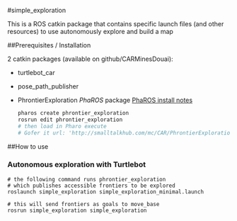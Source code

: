 #simple_exploration

This is a ROS catkin package that contains specific launch files (and other resources) to use autonomously explore and build a map

##Prerequisites / Installation

2 catkin packages (available on github/CARMinesDouai): 
- turtlebot_car
- pose_path_publisher
- PhrontierExploration *PhaROS* package [PhaROS install notes](http://car.mines-douai.fr/2014/06/how-to-install-pharos/)
	
	```bash
	pharos create phrontier_exploration
	rosrun edit phrontier_exploration
	# then load in Pharo execute
	# Gofer it url: 'http://smalltalkhub.com/mc/CAR/PhrontierExploration/main'; package: 'Phrontier_explorationPackage'; load
	```
##How to use

### Autonomous exploration with Turtlebot

	# the following command runs phrontier_exploration
	# which publishes accessible frontiers to be explored 
	roslaunch simple_exploration simple_exploration_minimal.launch
	
	# this will send frontiers as goals to move_base
	rosrun simple_exploration simple_exploration


